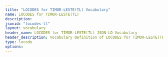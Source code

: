 ```yaml
---
title: "LOCODES for TIMOR-LESTE(TL) Vocabulary"
name: LOCODES for TIMOR-LESTE(TL) 
description: 
jsonid: "locodes-tl"
layout: vocabulary
header_name: LOCODES for TIMOR-LESTE(TL) JSON-LD Vocabulary
header_description: Vocabulary Definition of LOCODES for TIMOR-LESTE(TL) semantics in HTML format. JSON-LD format is available at [locodes-tl.jsonld](/vocabulary/locodes-tl.jsonld)
type: locode
options:
---
```

